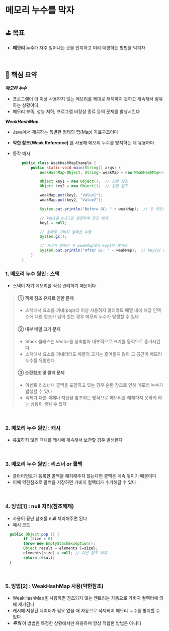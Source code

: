 # 메모리 누수를 막자

## ⛳️ 목표

- **메모리 누수**가 자주 일어나는 곳을 인지하고 미리 예방하는 방법을 익히자

<br>

## 📄 핵심 요약

***메모리 누수***

- 프로그램이 더 이상 사용하지 않는 메모리를 제대로 해제하지 못하고 계속해서 점유하는 상황이다
- 메모리 부족, 성능 저하, 프로그램 비정상 종료 등의 문제를 발생시킨다

***WeakHashMap***

- Java에서 제공하는 특별한 형태의 맵(Map) 자료구조이다
- **약한 참조(Weak Reference)** 를 사용해 메모리 누수를 방지하는 데 유용하다
- 동작 예시

    ```java
        public class WeakHashMapExample {
            public static void main(String[] args) {
                WeakHashMap<Object, String> weakMap = new WeakHashMap<>();

                Object key1 = new Object();  // 강한 참조
                Object key2 = new Object();  // 강한 참조

                weakMap.put(key1, "Value1");
                weakMap.put(key2, "Value2");

                System.out.println("Before GC: " + weakMap);  // 두 엔트리 모두 존재

                // key1을 null로 설정하여 참조 해제
                key1 = null;

                // 강제로 가비지 컬렉션 수행
                System.gc();

                // 가비지 컬렉션 후 weakMap에서 key1은 제거됨
                System.out.println("After GC: " + weakMap);  // key2만 남아 있음
            }
        }
    ```
  
### 1. 메모리 누수 원인 : 스택
- 스택이 자기 메모리를 직접 관리하기 때문이다

> #### ① 객체 참조 유지로 인한 문제
> - 스택에서 요소를 꺼내(pop)더 이상 사용하지 않더라도 배열 내에 해당 인덱스에 대한 참조가 남아 있는 경우 메모리 누수가 발생할 수 있다
>
> #### ② 내부 배열 크기 문제
> - Stack 클래스는 Vector를 상속받아 내부적으로 크기를 동적으로 증가시킨다
> - 스택에서 요소를 꺼내더라도 배열의 크기는 줄어들지 않아 그 공간이 메모리 누수를 유발한다
>
> #### ③ 순환참조 및 콜백 문제
> - 이벤트 리스너나 콜백을 포함하고 있는 경우 순환 참조로 인해 메모리 누수가 발생할 수 있다
> - 객체가 다른 객체나 자신을 참조하는 방식으로 메모리를 해제하지 못하게 하는 상황이 생길 수 있다

<br>

### 2. 메모리 누수 원인 : 캐시
- 유효하지 않은 객체를 캐시에 계속해서 보관할 경우 발생한다

<br>

### 3. 메모리 누수 원인 : 리스너 or 콜백
- 클라이언트가 등록한 콜백을 해지해주지 않는다면 콜백은 계속 쌓이기 때문이다
- 이때 약한참조로 콜백을 저장하면 가비지 컬렉터가 수거해갈 수 있다

<br>

### 4. 방법[1] : null 처리(참조해제)
- 사용이 끝난 참조를 null 처리해주면 된다
- 예시 코드
```java
  public Object pop () {
        if (size = 0)
        throw new EmptyStackException();
        Object result = elements [—sizel;
        elements[size] = null; // 다쓴 참조 해제
        return result;
  ｝
```

<br>

### 5. 방법[2] : WeakHashMap 사용(약한참조)
- WeakHashMap을 사용하면 참조되지 않는 엔트리는 자동으로 가비지 컬렉터에 의해 제거된다
- 캐시에 저장된 데이터가 필요 없을 때 자동으로 삭제되어 메모리 누수를 방지할 수 있다
- ***주의*** 이 방법은 특정한 상황에서만 유용하며 항상 적합한 방법은 아니다

